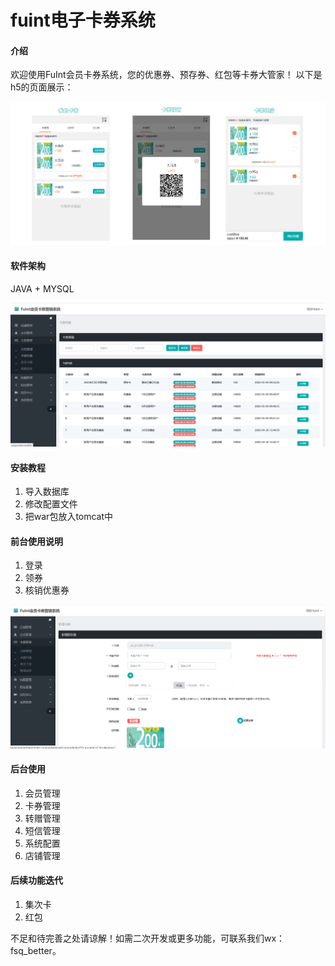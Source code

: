# fuint电子卡券系统

#### 介绍
欢迎使用FuInt会员卡券系统，您的优惠券、预存券、红包等卡券大管家！ 以下是h5的页面展示：
<p><img src="screenshots/f1.png" alt="卡券h5页面"></p>


#### 软件架构
JAVA + MYSQL

<p><img src="screenshots/coupon-list.png" alt="首页"></p>

#### 安装教程

1.  导入数据库
2.  修改配置文件
3.  把war包放入tomcat中


#### 前台使用说明

1.  登录
2.  领券
3.  核销优惠券

<p><img src="screenshots/create.png" alt="创建界面"></p>

#### 后台使用
1.  会员管理
2.  卡券管理
3.  转赠管理
4.  短信管理
5.  系统配置
6.  店铺管理


#### 后续功能迭代

1.  集次卡
2.  红包

不足和待完善之处请谅解！如需二次开发或更多功能，可联系我们wx：fsq_better。